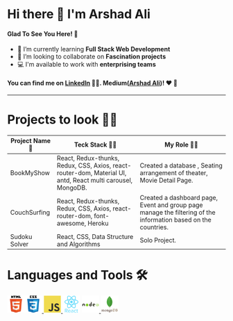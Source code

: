 # Hi there 👋 I'm Arshad Ali
#### Glad To See You Here! 🤩


- 🌱 I’m currently learning  **Full Stack Web Development**
- 👯 I’m looking to collaborate on **Fascination projects**
- 💻 I'm available to work with **enterprising teams**



#### You can find me on [LinkedIn](https://www.linkedin.com/in/arshadalitalwar "LinkedIn") 👨‍💼. Medium([Arshad Ali](https://arshadalitalwar.medium.com/ "Arshad Ali"))! ❤️ 💬


------------

# Projects to look 👨‍💻


|  Project Name 📝 | Teck Stack 👨‍🔧   | My Role 👨‍💼️ |
| -------------- | ------------ | ------------ |
| BookMyShow  |  React, Redux-thunks, Redux, CSS, Axios, react-router-dom, Material UI, antd, React multi carousel, MongoDB.  |  Created a database , Seating arrangement of theater, Movie Detail Page.
| CouchSurfing  |  React, Redux-thunks, Redux, CSS, Axios, react-router-dom, font-awesome, Heroku | Created a dashboard page, Event and group page manage the filtering of the information based on the countries.
| Sudoku Solver  |  React, CSS, Data Structure and Algorithms | Solo Project.

# Languages and Tools 🛠️
<p align="left"> <a href="https://www.w3schools.com/css/" target="_blank"> <img src="https://raw.githubusercontent.com/devicons/devicon/master/icons/html5/html5-original-wordmark.svg" alt="html5" width="40" height="40"/><img src="https://raw.githubusercontent.com/devicons/devicon/master/icons/css3/css3-original-wordmark.svg" alt="css3" width="40" height="40"/> </a> <a href="https://www.w3.org/html/" target="_blank">  </a> <a href="https://developer.mozilla.org/en-US/docs/Web/JavaScript" target="_blank"> <img src="https://raw.githubusercontent.com/devicons/devicon/master/icons/javascript/javascript-original.svg" alt="javascript" width="40" height="40"/> <img src="https://raw.githubusercontent.com/devicons/devicon/master/icons/react/react-original-wordmark.svg" alt="react" width="40" height="40"/></a> <a href="https://www.mongodb.com/" target="_blank"> <img src="https://raw.githubusercontent.com/devicons/devicon/master/icons/nodejs/nodejs-original-wordmark.svg" alt="nodejs" width="40" height="40"/> </a> <a href="https://reactjs.org/" target="_blank"> <img src="https://raw.githubusercontent.com/devicons/devicon/master/icons/mongodb/mongodb-original-wordmark.svg" alt="mongodb" width="40" height="40"/> </a> <a href="https://nodejs.org" target="_blank">  </a> </p>
